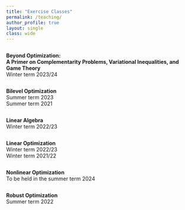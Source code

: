 ```yaml
---
title: "Exercise Classes"
permalink: /teaching/
author_profile: true
layout: single
class: wide
---
```


<div class="image-container">
  <div class="image-wrapper">
    <img src="{{ site.url }}{{ site.baseurl }}/images/beyond_opt_transparent.png" alt="">
    <div class="image-overlay">
      <p class="image-text"><b>Beyond Optimization:</b><br><b>A Primer on Complementarity Problems, Variational Inequalities, and Game Theory</b><br>Winter term 2023/24</p>
    </div>
  </div>
  <div class="image-wrapper">
    <img src="{{ site.url }}{{ site.baseurl }}/images/bilevel_opt_transparent.png" alt="">
    <div class="image-overlay">
      <p class="image-text"><b>Bilevel Optimization</b><br>Summer term 2023<br>Summer term 2021</p>
    </div>
  </div>
</div>

<div class="image-container">
  <div class="image-wrapper">
    <img src="{{ site.url }}{{ site.baseurl }}/images/linear_algebra_transparent.png" alt="">
    <div class="image-overlay">
      <p class="image-text"><b>Linear Algebra</b><br>Winter term 2022/23</p>
    </div>
  </div>
  <div class="image-wrapper">
    <img src="{{ site.url }}{{ site.baseurl }}/images/linear_opt_transparent.png" alt="">
    <div class="image-overlay">
      <p class="image-text"><b>Linear Optimization</b><br>Winter term 2022/23<br>Winter term 2021/22</p>
    </div>
  </div>
</div>

<div class="image-container">
  <div class="image-wrapper">
    <img src="{{ site.url }}{{ site.baseurl }}/images/nonlinear_opt_transparent.png" alt="">
    <div class="image-overlay">
      <p class="image-text"><b>Nonlinear Optimization</b><br>To be held in the summer term 2024</p>
    </div>
  </div>
  <div class="image-wrapper">
    <img src="{{ site.url }}{{ site.baseurl }}/images/robust_opt_transparent.png" alt="">
    <div class="image-overlay">
      <p class="image-text"><b>Robust Optimization</b><br>Summer term 2022</p>
    </div>
  </div>
</div>
